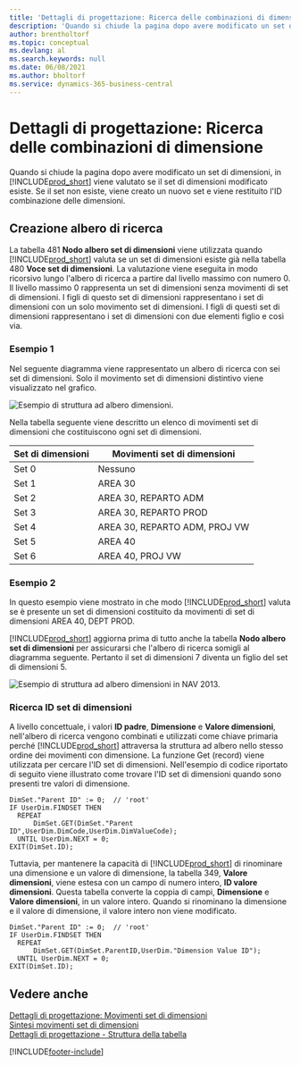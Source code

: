```yaml
---
title: 'Dettagli di progettazione: Ricerca delle combinazioni di dimensione | Microsoft Docs'
description: 'Quando si chiude la pagina dopo avere modificato un set di dimensioni, in Business Central viene valutato se il set di dimensioni modificato esiste. Se il set non esiste, viene creato un nuovo set e viene restituito l''ID combinazione delle dimensioni.'
author: brentholtorf
ms.topic: conceptual
ms.devlang: al
ms.search.keywords: null
ms.date: 06/08/2021
ms.author: bholtorf
ms.service: dynamics-365-business-central
---
```

# <a name="design-details-searching-for-dimension-combinations"></a>Dettagli di progettazione: Ricerca delle combinazioni di dimensione
Quando si chiude la pagina dopo avere modificato un set di dimensioni, in [!INCLUDE[prod_short](includes/prod_short.md)] viene valutato se il set di dimensioni modificato esiste. Se il set non esiste, viene creato un nuovo set e viene restituito l'ID combinazione delle dimensioni.  

## <a name="building-search-tree"></a>Creazione albero di ricerca
 La tabella 481 **Nodo albero set di dimensioni** viene utilizzata quando [!INCLUDE[prod_short](includes/prod_short.md)] valuta se un set di dimensioni esiste già nella tabella 480 **Voce set di dimensioni**. La valutazione viene eseguita in modo ricorsivo lungo l'albero di ricerca a partire dal livello massimo con numero 0. Il livello massimo 0 rappresenta un set di dimensioni senza movimenti di set di dimensioni. I figli di questo set di dimensioni rappresentano i set di dimensioni con un solo movimento set di dimensioni. I figli di questi set di dimensioni rappresentano i set di dimensioni con due elementi figlio e così via.  

### <a name="example-1"></a>Esempio 1
 Nel seguente diagramma viene rappresentato un albero di ricerca con sei set di dimensioni. Solo il movimento set di dimensioni distintivo viene visualizzato nel grafico.  

 ![Esempio di struttura ad albero dimensioni.](media/nav2013_dimension_tree.png "Esempio di struttura ad albero dimensioni")  

 Nella tabella seguente viene descritto un elenco di movimenti set di dimensioni che costituiscono ogni set di dimensioni.  

|Set di dimensioni|Movimenti set di dimensioni|  
|--------------------|---------------------------|  
|Set 0|Nessuno|  
|Set 1|AREA 30|  
|Set 2|AREA 30, REPARTO ADM|  
|Set 3|AREA 30, REPARTO PROD|  
|Set 4|AREA 30, REPARTO ADM, PROJ VW|  
|Set 5|AREA 40|  
|Set 6|AREA 40, PROJ VW|  

### <a name="example-2"></a>Esempio 2
 In questo esempio viene mostrato in che modo [!INCLUDE[prod_short](includes/prod_short.md)] valuta se è presente un set di dimensioni costituito da movimenti di set di dimensioni AREA 40, DEPT PROD.  

 [!INCLUDE[prod_short](includes/prod_short.md)] aggiorna prima di tutto anche la tabella **Nodo albero set di dimensioni** per assicurarsi che l'albero di ricerca somigli al diagramma seguente. Pertanto il set di dimensioni 7 diventa un figlio del set di dimensioni 5.  

 ![Esempio di struttura ad albero dimensioni in NAV 2013.](media/nav2013_dimension_tree_example2.png "Esempio di struttura ad albero dimensioni in NAV 2013")  

### <a name="finding-dimension-set-id"></a>Ricerca ID set di dimensioni
 A livello concettuale, i valori **ID padre**, **Dimensione** e **Valore dimensioni**, nell'albero di ricerca vengono combinati e utilizzati come chiave primaria perché [!INCLUDE[prod_short](includes/prod_short.md)] attraversa la struttura ad albero nello stesso ordine dei movimenti con dimensione. La funzione Get (record) viene utilizzata per cercare l'ID set di dimensioni. Nell'esempio di codice riportato di seguito viene illustrato come trovare l'ID set di dimensioni quando sono presenti tre valori di dimensione.  

```  
DimSet."Parent ID" := 0;  // 'root'  
IF UserDim.FINDSET THEN  
  REPEAT  
      DimSet.GET(DimSet."Parent ID",UserDim.DimCode,UserDim.DimValueCode);  
  UNTIL UserDim.NEXT = 0;  
EXIT(DimSet.ID);  

```  

Tuttavia, per mantenere la capacità di [!INCLUDE[prod_short](includes/prod_short.md)] di rinominare una dimensione e un valore di dimensione, la tabella 349, **Valore dimensioni**, viene estesa con un campo di numero intero, **ID valore dimensioni**. Questa tabella converte la coppia di campi, **Dimensione** e **Valore dimensioni**, in un valore intero. Quando si rinominano la dimensione e il valore di dimensione, il valore intero non viene modificato.  

```  
DimSet."Parent ID" := 0;  // 'root'  
IF UserDim.FINDSET THEN  
  REPEAT  
      DimSet.GET(DimSet.ParentID,UserDim."Dimension Value ID");  
  UNTIL UserDim.NEXT = 0;  
EXIT(DimSet.ID);  

```  

## <a name="see-also"></a>Vedere anche
    
 [Dettagli di progettazione: Movimenti set di dimensioni](/dynamics365/business-central/design-details-dimension-set-entries-overview)   
 [Sintesi movimenti set di dimensioni](design-details-dimension-set-entries-overview.md)   
 [Dettagli di progettazione - Struttura della tabella](design-details-table-structure.md)   
 


[!INCLUDE[footer-include](includes/footer-banner.md)]
